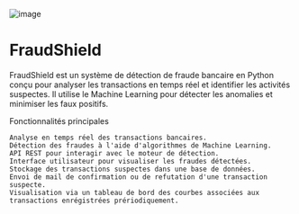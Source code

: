 ![image](https://github.com/user-attachments/assets/2d8eeac5-ff6b-4d2b-9822-3dad6487da89)
# FraudShield

FraudShield est un système de détection de fraude bancaire en Python
conçu pour analyser les transactions en temps réel et identifier les activités suspectes. Il utilise le Machine Learning pour détecter les anomalies et minimiser les faux positifs.

Fonctionnalités principales

    Analyse en temps réel des transactions bancaires.
    Détection des fraudes à l'aide d'algorithmes de Machine Learning.
    API REST pour interagir avec le moteur de détection.
    Interface utilisateur pour visualiser les fraudes détectées.
    Stockage des transactions suspectes dans une base de données.
    Envoi de mail de confirmation ou de refutation d'une transaction suspecte.
    Visualisation via un tableau de bord des courbes associées aux transactions enrégistrées prériodiquement.
